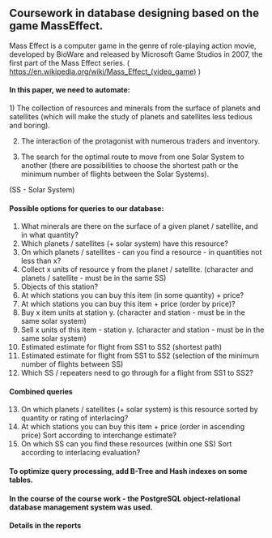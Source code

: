 <h2> Coursework in database designing  based on the game MassEffect. </h2>

Mass Effect is a computer game in the genre of role-playing action movie, developed by BioWare and released by Microsoft Game Studios in 2007, the first part of the Mass Effect series. ( https://en.wikipedia.org/wiki/Mass_Effect_(video_game) )

<h4> In this paper, we need to automate: </h4>
1) The collection of resources and minerals from the surface of planets and satellites (which will make the study of planets and satellites less tedious and boring).

2) The interaction of the protagonist with numerous traders and inventory.

3) The search for the optimal route to move from one Solar System to another (there are possibilities to choose the shortest path or the minimum number of flights between the Solar Systems).

(SS - Solar System)

<h4> Possible options for queries to our database: </h4>

1) What minerals are there on the surface of a given planet / satellite, and in what quantity?
2) Which planets / satellites (+ solar system) have this resource?
3) On which planets / satellites - can you find a resource - in quantities not less than x?
4) Collect x units of resource y from the planet / satellite. (character and planets / satellite - must be in the same SS)
5) Objects of this station?
6) At which stations you can buy this item (in some quantity) + price?
7) At which stations you can buy this item + price (order by price)?
8) Buy x item units at station y. (character and station - must be in the same solar system)
9) Sell ​​x units of this item - station y. (character and station - must be in the same solar system)
10) Estimated estimate for flight from SS1 to SS2 (shortest path)
11) Estimated estimate for flight from SS1 to SS2 (selection of the minimum number of flights between SS)
12) Which SS / repeaters need to go through for a flight from SS1 to SS2?

<h4> Combined queries </h4>

13) On which planets / satellites (+ solar system) is this resource sorted by quantity or rating of interlacing?
14) At which stations you can buy this item + price (order in ascending price) Sort according to interchange estimate?
15) On which SS can you find these resources (within one SS) Sort according to interlacing evaluation?
    
<h4> To optimize query processing, add B-Tree and Hash indexes on some tables. </h4>

<h4> In the course of the course work - the PostgreSQL object-relational database management system was used. </h4>

<h4> Details in the reports </h4>
    
